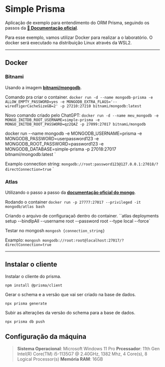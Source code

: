# Simple Prisma

Aplicação de exemplo para entendimento do ORM Prisma, seguindo os passos da **[📄 Documentação oficial](https://www.prisma.io/docs/getting-started)**.

Para esse exemplo, vamos utilizar Docker para realizar a o laboratório. O docker será executado na distribuição Linux através da WSL2.

---

## Docker

### Bitnami

Usando a imagem **[bitnami/mongodb](https://hub.docker.com/r/bitnami/mongodb)**.

Comando pra criar o container.
`docker run -d --name mongodb-prisma -e ALLOW_EMPTY_PASSWORD=yes -e MONGODB_EXTRA_FLAGS='--wiredTigerCacheSizeGB=2' -p 27210:27210 bitnami/mongodb:latest`

Novo comando criado pelo ChatGPT:
``docker run -d --name meu_mongodb -e MONGO_INITDB_ROOT_USERNAME=simple-prisma -e MONGO_INITDB_ROOT_PASSWORD=qz2QAZ -p 27099:27017 bitnami/mongodb``

docker run --name mongodb -e MONGODB_USERNAME=prisma -e MONGODB_PASSWORD=userpassword123 -e MONGODB_ROOT_PASSWORD=password123 -e MONGODB_DATABASE=simple-prisma -p 27018:27017 bitnami/mongodb:latest
`

Examplo connection string:
`mongodb://root:password123@127.0.0.1:27018/?directConnection=true`
`

### Atlas

Utilizando o passo a passo da **[documentação oficial do mongo](https://www.mongodb.com/docs/atlas/cli/stable/atlas-cli-deploy-docker/#std-label-atlas-cli-deploy-docker)**.

Rodando o container
`docker run -p 27777:27017 --privileged -it mongodb/atlas bash`

Criando o arquivo de configuraçaõ dentro do container.
``atlas deployments setup --bindIpAll --username root --password root --type local --force`

Testar no mongosh
`mongosh {connection_string}`

Examplo:
`mongosh mongodb://root:root@localhost:27017/?directConnection=true`

---

## Instalar o cliente

Instalar o cliente do prisma.

`npm install @prisma/client`

Gerar o schema e a versão que vai ser criado na base de dados.

`npx prisma generate`

Subir as alterações da versão do schema para a base de dados.

`npx prisma db push`

## Configuração da máquina

> **Sistema Operacional**: Microsoft Windows 11 Pro
> **Prcessador**: 11th Gen Intel(R) Core(TM) i5-1135G7 @ 2.40GHz, 1382 Mhz, 4 Core(s), 8 Logical Processor(s)
> **Memória RAM**: 16GB